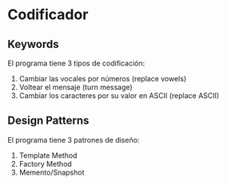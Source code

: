 # Codificador

## Keywords
El programa tiene 3 tipos de codificación:
1. Cambiar las vocales por números (replace vowels)
2. Voltear el mensaje (turn message)
3. Cambiar los caracteres por su valor en ASCII (replace ASCII)

## Design Patterns
El programa tiene 3 patrones de diseño:
1. Template Method
2. Factory Method
3. Memento/Snapshot
